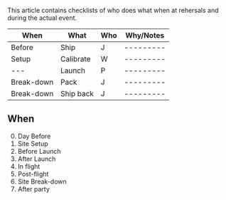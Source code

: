 This article contains checklists of who does what when at rehersals and during the actual event.

| When | What | Who | Why/Notes |
| --- | ---- | ---- | --------- |
| Before | Ship | J | --------- |
| Setup  | Calibrate | W | --------- |
| --- | Launch | P | --------- |
| Break-down | Pack | J | --------- |
| Break-down | Ship back | J | --------- |


## When

   0. Day Before
   0. Site Setup
   0. Before Launch
   0. After Launch
   0. In flight
   0. Post-flight
   0. Site Break-down
   0. After party
